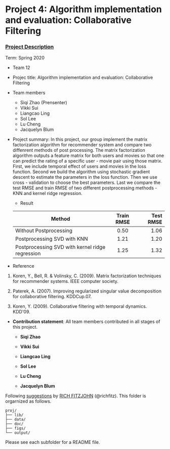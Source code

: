 # Project 4: Algorithm implementation and evaluation: Collaborative Filtering

### [Project Description](doc/project4_desc.md)

Term: Spring 2020

+ Team 12
+ Projec title: Algorithm implementation and evaluation: Collaborative Filtering
+ Team members
	+ Siqi Zhao (Prensenter)
	+ Vikki Sui
	+ Liangcao Ling
	+ Sol Lee
	+ Lu Cheng
    + Jacquelyn Blum

+ Project summary: In this project, our group implement the matrix factorization algorithm for recommender system and compare two diffenrent methods of post processing. The matrix factorization algorithm outputs a feature matrix for both users and movies so that one can predict the rating of a specific user - movie pair using those matrix. First, we include temporal effect of users and movies in the loss function. Second we build the algorithm using stochastic gradient descent to estimate the parameters in the loss function. Then we use cross - validation to choose the best parameters. Last we compare the test RMSE and train RMSE of two different postprocessing methods - KNN and kernel ridge regression. 
        
	
    + Result

     | Method      | Train RMSE  | Test RMSE |
     | ------------- |:-------------:| ------------:|
     | Without Postprocessing      |   0.50   | 1.06  |
     | Postprocessing SVD with KNN | 1.21 | 1.20   |
     | Postprocessing SVD with kernel ridge regression | 1.25 | 1.32  |      
        
	
+ Reference    
              
 1. Koren, Y., Bell, R. & Volinsky, C. (2009). Matrix factorization techniques for recommender systems. IEEE computer society.

 2. Paterek, A. (2007). Improving regularized singular value decomposition for collaborative filtering. KDDCup.07.

 3. Koren, Y. (2009). Collaborative filtering with temporal dynamics. KDD'09.       
        
	
+ **Contribution statement**: All team members contributed in all stages of this project. 
  
  + **Siqi Zhao** 
  
  + **Vikki Sui** 
  
  + **Liangcao Ling**  
  
  + **Sol Lee** 

  + **Lu Cheng**    
        
  + **Jacquelyn Blum**

Following [suggestions](http://nicercode.github.io/blog/2013-04-05-projects/) by [RICH FITZJOHN](http://nicercode.github.io/about/#Team) (@richfitz). This folder is orgarnized as follows.

```
proj/
├── lib/
├── data/
├── doc/
├── figs/
└── output/
```

Please see each subfolder for a README file.
